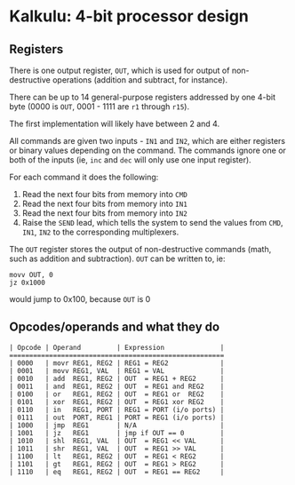 # Kalkulu: 4-bit processor design

## Registers

There is one output register, `OUT`, which is used for output of non-destructive operations (addition and subtract, for instance).

There can be up to 14 general-purpose registers addressed by one 4-bit byte (0000 is `OUT`, 0001 - 1111 are `r1` through `r15`).

The first implementation will likely have between 2 and 4.

All commands are given two inputs - `IN1` and `IN2`, which are either registers or binary values depending on the command.
The commands ignore one or both of the inputs (ie, `inc` and `dec` will only use one input register).

For each command it does the following:

1. Read the next four bits from memory into `CMD`
2. Read the next four bits from memory into `IN1`
3. Read the next four bits from memory into `IN2`
4. Raise the `SEND` lead, which tells the system to send the values from `CMD`, `IN1`, `IN2` to the corresponding multiplexers.

The `OUT` register stores the output of non-destructive commands (math, such as addition and subtraction).
`OUT` can be written to, ie:

    movv OUT, 0
    jz 0x1000

would jump to 0x100, because `OUT` is 0

## Opcodes/operands and what they do

    | Opcode | Operand         | Expression              |
    ======================================================
    | 0000   | movr REG1, REG2 | REG1 = REG2             |
    | 0001   | movv REG1, VAL  | REG1 = VAL              |
    | 0010   | add  REG1, REG2 | OUT  = REG1 + REG2      |
    | 0011   | and  REG1, REG2 | OUT  = REG1 and REG2    |
    | 0100   | or   REG1, REG2 | OUT  = REG1 or  REG2    |
    | 0101   | xor  REG1, REG2 | OUT  = REG1 xor REG2    |
    | 0110   | in   REG1, PORT | REG1 = PORT (i/o ports) |
    | 0111   | out  PORT, REG1 | PORT = REG1 (i/o ports) |
    | 1000   | jmp  REG1       | N/A                     |
    | 1001   | jz   REG1       | jmp if OUT == 0         |
    | 1010   | shl  REG1, VAL  | OUT  = REG1 << VAL      |
    | 1011   | shr  REG1, VAL  | OUT  = REG1 >> VAL      |
    | 1100   | lt   REG1, REG2 | OUT  = REG1 < REG2      |
    | 1101   | gt   REG1, REG2 | OUT  = REG1 > REG2      |
    | 1110   | eq   REG1, REG2 | OUT  = REG1 == REG2     |
